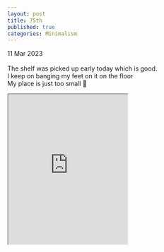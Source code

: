 ```yaml
---
layout: post
title: 75th
published: true
categories: Minimalism
---
```

11 Mar 2023
<br>
<br>
The shelf was picked up early today which is good.
<br>
I keep on banging my feet on it on the floor
<br>
My place is just too small 😬
<br>
<!--more-->
<iframe src="https://drive.google.com/file/d/1bLfYRqIUf1sKQpc7iTEjKuesz2tTFNLa/preview" width="270" height="340" allow="autoplay"></iframe>
